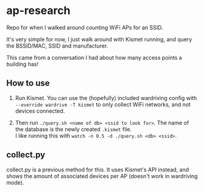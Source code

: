 # ap-research

Repo for when I walked around counting WiFi APs for an SSID.

It's very simple for now, I just walk around with Kismet running, and query the BSSID/MAC,
SSID and manufacturer.

This came from a conversation I had about how many access points a building has!

## How to use

1. Run Kismet. You can use the (hopefully) included wardriving config with
`--override wardrive -T kismet` to only collect WiFi networks, and not devices connected.

2. Then run `./query.sh <name of db> <ssid to look for>`. The name of
the database is the newly created `.kismet` file.  
I like running this with `watch -n 0.5 -d ./query.sh <db> <ssid>`.

## collect.py

collect.py is a previous method for this. It uses Kismet's API instead, and shows
the amount of associated devices per AP (doesn't work in wardriving mode).
